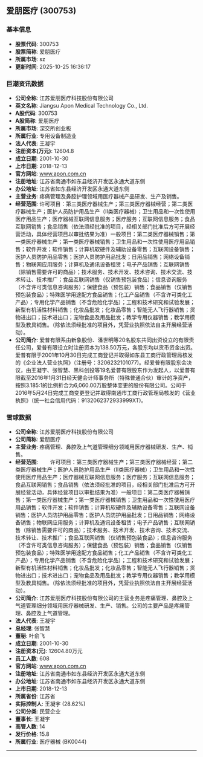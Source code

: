 ## 爱朋医疗 (300753)

### 基本信息

- **股票代码**: 300753
- **股票简称**: 爱朋医疗
- **所属市场**: sz
- **更新时间**: 2025-10-25 16:36:17

### 巨潮资讯数据

- **公司全称**: 江苏爱朋医疗科技股份有限公司
- **英文名称**: Jiangsu Apon Medical Technology Co., Ltd.
- **A股代码**: 300753
- **A股简称**: 爱朋医疗
- **所属市场**: 深交所创业板
- **所属行业**: 专用设备制造业
- **法人代表**: 王凝宇
- **注册资本(万元)**: 12604.8
- **成立日期**: 2001-10-30
- **上市日期**: 2018-12-13
- **官方网站**: www.apon.com.cn
- **注册地址**: 江苏省南通市如东县经济开发区永通大道东侧
- **办公地址**: 江苏省如东县经济开发区永通大道东侧
- **主营业务**: 疼痛管理及鼻腔护理领域用医疗器械产品研发、生产及销售。
- **经营范围**: 许可项目：第三类医疗器械生产；第三类医疗器械经营；第二类医疗器械生产；医护人员防护用品生产（Ⅱ类医疗器械）；卫生用品和一次性使用医疗用品生产；医疗器械互联网信息服务；医疗服务；互联网信息服务；食品互联网销售；食品销售（依法须经批准的项目，经相关部门批准后方可开展经营活动，具体经营项目以审批结果为准）一般项目：第二类医疗器械销售；第一类医疗器械生产；第一类医疗器械销售；卫生用品和一次性使用医疗用品销售；软件开发；软件销售；计算机软硬件及辅助设备零售；互联网设备销售；医护人员防护用品零售；医护人员防护用品批发；日用品销售；网络设备销售；物联网应用服务；计算机及通讯设备租赁；电子产品销售；互联网销售（除销售需要许可的商品）；技术服务、技术开发、技术咨询、技术交流、技术转让、技术推广；食品互联网销售（仅销售预包装食品）；信息咨询服务（不含许可类信息咨询服务）；保健食品（预包装）销售；食品销售（仅销售预包装食品）；特殊医学用途配方食品销售；化工产品销售（不含许可类化工产品）；专用化学产品销售（不含危险化学品）；工程和技术研究和试验发展；新型有机活性材料销售；化妆品批发；化妆品零售；智能无人飞行器销售；货物进出口；技术进出口；宠物食品及用品批发；教学专用仪器销售；教学用模型及教具销售。（除依法须经批准的项目外，凭营业执照依法自主开展经营活动）。
- **公司简介**: 爱普有限系由新象股份、潘世明等20名股东共同出资设立的有限责任公司，爱普有限设立时注册资本为138.50万元，各股东均以货币资金出资。爱普有限于2001年10月30日完成工商登记并取得如东县工商行政管理局核发的《企业法人营业执照》（注册号：3206232101077)。经爱普有限股东会决议，由王凝宇、张智慧、黑科创投等19名爱普有限股东作为发起人，以爱普有限截至2016年1月31日经天健会计师事务所（特殊普通合伙）审计的净资产，按照3.185:1的比例折合为6,060.00万股整体变更的股份有限公司。公司于2016年5月24日完成工商变更登记并取得南通市工商行政管理局核发的《营业执照》（统一社会信用代码：9132062372933999XT)。

### 雪球数据

- **公司全称**: 江苏爱朋医疗科技股份有限公司
- **公司简称**: 爱朋医疗
- **主营业务**: 疼痛管理、鼻腔及上气道管理细分领域用医疗器械研发、生产、销售。
- **经营范围**: 　　许可项目：第三类医疗器械生产；第三类医疗器械经营；第二类医疗器械生产；医护人员防护用品生产（Ⅱ类医疗器械）；卫生用品和一次性使用医疗用品生产；医疗器械互联网信息服务；医疗服务；互联网信息服务；食品互联网销售；食品销售（依法须经批准的项目，经相关部门批准后方可开展经营活动，具体经营项目以审批结果为准）一般项目：第二类医疗器械销售；第一类医疗器械生产；第一类医疗器械销售；卫生用品和一次性使用医疗用品销售；软件开发；软件销售；计算机软硬件及辅助设备零售；互联网设备销售；医护人员防护用品零售；医护人员防护用品批发；日用品销售；网络设备销售；物联网应用服务；计算机及通讯设备租赁；电子产品销售；互联网销售（除销售需要许可的商品）；技术服务、技术开发、技术咨询、技术交流、技术转让、技术推广；食品互联网销售（仅销售预包装食品）；信息咨询服务（不含许可类信息咨询服务）；保健食品（预包装）销售；食品销售（仅销售预包装食品）；特殊医学用途配方食品销售；化工产品销售（不含许可类化工产品）；专用化学产品销售（不含危险化学品）；工程和技术研究和试验发展；新型有机活性材料销售；化妆品批发；化妆品零售；智能无人飞行器销售；货物进出口；技术进出口；宠物食品及用品批发；教学专用仪器销售；教学用模型及教具销售。（除依法须经批准的项目外，凭营业执照依法自主开展经营活动）。
- **公司简介**: 江苏爱朋医疗科技股份有限公司的主营业务是疼痛管理、鼻腔及上气道管理细分领域用医疗器械研发、生产、销售。公司的主要产品是疼痛管理、鼻腔及上气道管理。
- **法人代表**: 王凝宇
- **总经理**: 张智慧
- **董秘**: 叶俞飞
- **成立日期**: 2001-10-30
- **注册资本(元)**: 12604.80万元
- **员工人数**: 608
- **官方网站**: www.apon.com.cn
- **注册地址**: 江苏省南通市如东县经济开发区永通大道东侧
- **办公地址**: 江苏省南通市如东县经济开发区永通大道东侧
- **上市日期**: 2018-12-13
- **所属省份**: 江苏省
- **实际控制人**: 王凝宇 (28.62%)
- **公司分类**: 民营企业
- **董事长**: 王凝宇
- **高管人数**: 14
- **发行价格**: 15.8
- **所属行业**: 医疗器械 (BK0044)

---